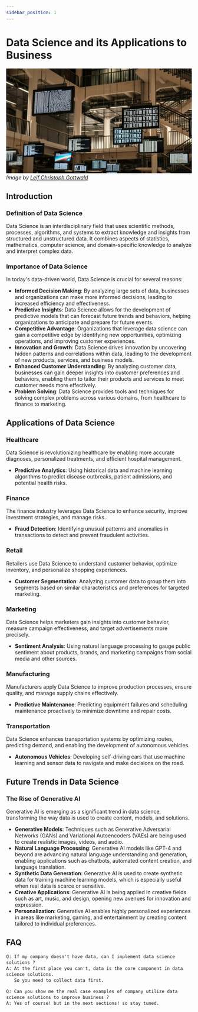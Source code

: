 ```yaml
---
sidebar_position: 1
---
```


# Data Science and its Applications to Business


![Data Science Image](https://raw.githubusercontent.com/adiptamartulandi/learn-data-science-live/main/assets/01-intro-ds.jpg)
*Image by [Leif Christoph Gottwald](https://unsplash.com/@project2204)*


## Introduction

### Definition of Data Science
Data Science is an interdisciplinary field that uses scientific methods, processes, algorithms, and systems to extract knowledge and insights from structured and unstructured data. It combines aspects of statistics, mathematics, computer science, and domain-specific knowledge to analyze and interpret complex data.

### Importance of Data Science
In today's data-driven world, Data Science is crucial for several reasons:

- **Informed Decision Making**: By analyzing large sets of data, businesses and organizations can make more informed decisions, leading to increased efficiency and effectiveness.
- **Predictive Insights**: Data Science allows for the development of predictive models that can forecast future trends and behaviors, helping organizations to anticipate and prepare for future events.
- **Competitive Advantage**: Organizations that leverage data science can gain a competitive edge by identifying new opportunities, optimizing operations, and improving customer experiences.
- **Innovation and Growth**: Data Science drives innovation by uncovering hidden patterns and correlations within data, leading to the development of new products, services, and business models.
- **Enhanced Customer Understanding**: By analyzing customer data, businesses can gain deeper insights into customer preferences and behaviors, enabling them to tailor their products and services to meet customer needs more effectively.
- **Problem Solving**: Data Science provides tools and techniques for solving complex problems across various domains, from healthcare to finance to marketing.

## Applications of Data Science

### Healthcare
Data Science is revolutionizing healthcare by enabling more accurate diagnoses, personalized treatments, and efficient hospital management.

- **Predictive Analytics**: Using historical data and machine learning algorithms to predict disease outbreaks, patient admissions, and potential health risks.

### Finance
The finance industry leverages Data Science to enhance security, improve investment strategies, and manage risks.

- **Fraud Detection**: Identifying unusual patterns and anomalies in transactions to detect and prevent fraudulent activities.

### Retail
Retailers use Data Science to understand customer behavior, optimize inventory, and personalize shopping experiences.

- **Customer Segmentation**: Analyzing customer data to group them into segments based on similar characteristics and preferences for targeted marketing.

### Marketing
Data Science helps marketers gain insights into customer behavior, measure campaign effectiveness, and target advertisements more precisely.

- **Sentiment Analysis**: Using natural language processing to gauge public sentiment about products, brands, and marketing campaigns from social media and other sources.

### Manufacturing
Manufacturers apply Data Science to improve production processes, ensure quality, and manage supply chains effectively.

- **Predictive Maintenance**: Predicting equipment failures and scheduling maintenance proactively to minimize downtime and repair costs.

### Transportation
Data Science enhances transportation systems by optimizing routes, predicting demand, and enabling the development of autonomous vehicles.

- **Autonomous Vehicles**: Developing self-driving cars that use machine learning and sensor data to navigate and make decisions on the road.

## Future Trends in Data Science

### The Rise of Generative AI
Generative AI is emerging as a significant trend in data science, transforming the way data is used to create content, models, and solutions.

- **Generative Models**: Techniques such as Generative Adversarial Networks (GANs) and Variational Autoencoders (VAEs) are being used to create realistic images, videos, and audio.
- **Natural Language Processing**: Generative AI models like GPT-4 and beyond are advancing natural language understanding and generation, enabling applications such as chatbots, automated content creation, and language translation.
- **Synthetic Data Generation**: Generative AI is used to create synthetic data for training machine learning models, which is especially useful when real data is scarce or sensitive.
- **Creative Applications**: Generative AI is being applied in creative fields such as art, music, and design, opening new avenues for innovation and expression.
- **Personalization**: Generative AI enables highly personalized experiences in areas like marketing, gaming, and entertainment by creating content tailored to individual preferences.

## FAQ

```
Q: If my company doesn't have data, can I implement data science solutions ?
A: At the first place you can't, data is the core component in data science solutions.
   So you need to collect data first.
```

```
Q: Can you show me the real case examples of company utilize data science solutions to improve business ?
A: Yes of course! but in the next sections! so stay tuned.
```